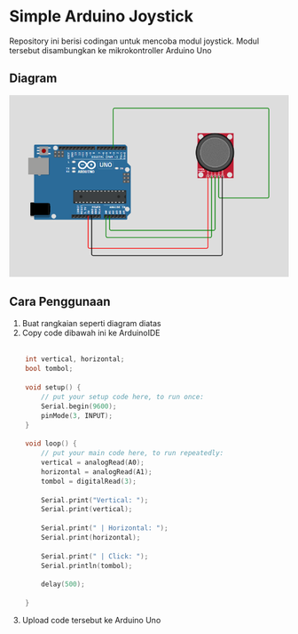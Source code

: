 # Simple Arduino Joystick

Repository ini berisi codingan untuk mencoba modul joystick. Modul tersebut disambungkan ke mikrokontroller Arduino Uno

## Diagram

![Diagram modul joystick](diagram/joystick_module.PNG "Diagram")

## Cara Penggunaan

1. Buat rangkaian seperti diagram diatas
2. Copy code dibawah ini ke ArduinoIDE

```c++

    int vertical, horizontal;
    bool tombol;

    void setup() {
        // put your setup code here, to run once:
        Serial.begin(9600);
        pinMode(3, INPUT);
    }

    void loop() {
        // put your main code here, to run repeatedly:
        vertical = analogRead(A0);
        horizontal = analogRead(A1);
        tombol = digitalRead(3);

        Serial.print("Vertical: ");
        Serial.print(vertical);

        Serial.print(" | Horizontal: ");
        Serial.print(horizontal);

        Serial.print(" | Click: ");
        Serial.println(tombol);

        delay(500);

    }

```

3. Upload code tersebut ke Arduino Uno